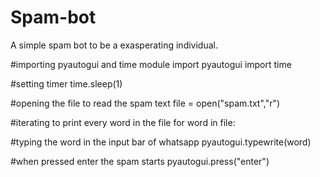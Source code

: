 # Spam-bot
A simple spam bot to be a exasperating individual.


#importing pyautogui and time module
import pyautogui
import time

#setting timer
time.sleep(1)

#opening the file to read the spam text
file = open("spam.txt","r")

#iterating to print every word in the file
for word in file:

  #typing the word in the input bar of whatsapp
  pyautogui.typewrite(word)

  #when pressed enter the spam starts
  pyautogui.press("enter")
  

  



